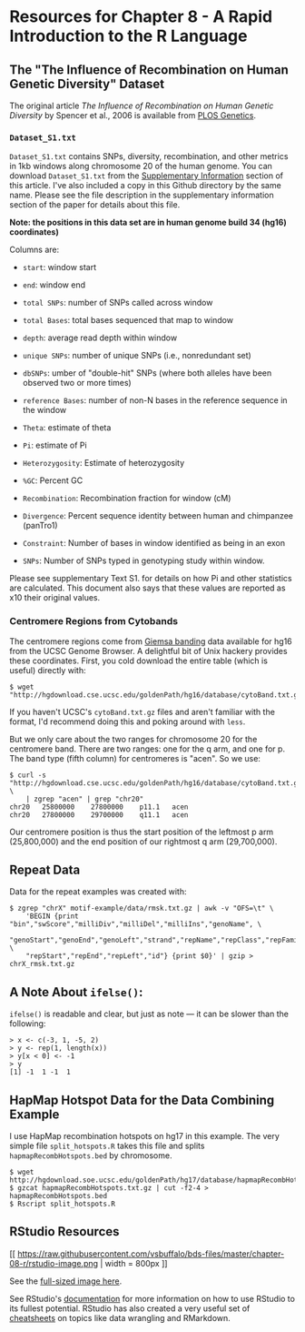 # Resources for Chapter 8 - A Rapid Introduction to the R Language

## The "The Influence of Recombination on Human Genetic Diversity" Dataset

The original article *The Influence of Recombination on Human Genetic
Diversity* by Spencer et al., 2006 is available from [PLOS
Genetics](http://journals.plos.org/plosgenetics/article?id=10.1371/journal.pgen.0020148).

### `Dataset_S1.txt`

`Dataset_S1.txt` contains SNPs, diversity, recombination, and other metrics in
1kb windows along chromosome 20 of the human genome. You can download
`Dataset_S1.txt` from the [Supplementary
Information](http://journals.plos.org/plosgenetics/article?id=10.1371/journal.pgen.0020148#s5)
section of this article. I've also included a copy in this Github directory by
the same name. Please see the file description in the supplementary information
section of the paper for details about this file.

**Note: the positions in this data set are in human genome build 34 (hg16)
coordinates)**

Columns are:

- `start`: window start

- `end`: window end

- `total SNPs`: number of SNPs called across window

- `total Bases`: total bases sequenced that map to window

- `depth`: average read depth within window

- `unique SNPs`: number of unique SNPs (i.e., nonredundant set)

- `dbSNPs`: umber of "double-hit" SNPs (where both alleles have been observed two or more times)

- `reference Bases`: number of non-N bases in the reference sequence in the window

- `Theta`: estimate of theta

- `Pi`: estimate of Pi

- `Heterozygosity`: Estimate of heterozygosity

- `%GC`: Percent GC

- `Recombination`: Recombination fraction for window (cM)

- `Divergence`: Percent sequence identity between human and chimpanzee (panTro1)

- `Constraint`: Number of bases in window identified as being in an exon

- `SNPs`: Number of SNPs typed in genotyping study within window.

Please see supplementary Text S1. for details on how Pi and other statistics
are calculated. This document also says that these values are reported as x10
their original values.

### Centromere Regions from Cytobands

The centromere regions come from [Giemsa
banding](http://en.wikipedia.org/wiki/G_banding) data available for hg16 from
the UCSC Genome Browser. A delightful bit of Unix hackery provides these
coordinates. First, you cold download the entire table (which is useful)
directly with:

    $ wget "http://hgdownload.cse.ucsc.edu/goldenPath/hg16/database/cytoBand.txt.gz"

If you haven't UCSC's `cytoBand.txt.gz` files and aren't familiar with the
format, I'd recommend doing this and poking around with `less`.

But we only care about the two ranges for chromosome 20 for the centromere
band. There are two ranges: one for the q arm, and one for p. The band type
(fifth column) for centromeres is "acen". So we use:


    $ curl -s "http://hgdownload.cse.ucsc.edu/goldenPath/hg16/database/cytoBand.txt.gz" \
        | zgrep "acen" | grep "chr20"
    chr20	25800000	27800000	p11.1	acen
    chr20	27800000	29700000	q11.1	acen

Our centromere position is thus the start position of the leftmost p arm
(25,800,000) and the end position of our rightmost q arm (29,700,000).

## Repeat Data

Data for the repeat examples was created with:

    $ zgrep "chrX" motif-example/data/rmsk.txt.gz | awk -v "OFS=\t" \
        'BEGIN {print "bin","swScore","milliDiv","milliDel","milliIns","genoName", \ 
    	"genoStart","genoEnd","genoLeft","strand","repName","repClass","repFamily", \
    	"repStart","repEnd","repLeft","id"} {print $0}' | gzip > chrX_rmsk.txt.gz

## A Note About `ifelse()`:

`ifelse()` is readable and clear, but just as note — it can be slower than the
following:

    > x <- c(-3, 1, -5, 2)
    > y <- rep(1, length(x))
    > y[x < 0] <- -1
    > y
    [1] -1  1 -1  1

## HapMap Hotspot Data for the Data Combining Example

I use HapMap recombination hotspots on hg17 in this example. The very simple
file `split_hotspots.R` takes this file and splits `hapmapRecombHotspots.bed`
by chromosome.

    $ wget http://hgdownload.soe.ucsc.edu/goldenPath/hg17/database/hapmapRecombHotspots.txt.gz
    $ gzcat hapmapRecombHotspots.txt.gz | cut -f2-4 > hapmapRecombHotspots.bed
    $ Rscript split_hotspots.R

## RStudio Resources

[[ https://raw.githubusercontent.com/vsbuffalo/bds-files/master/chapter-08-r/rstudio-image.png | width = 800px ]]

See the [full-sized image here](https://raw.githubusercontent.com/vsbuffalo/bds-files/master/chapter-08-r/rstudio-image.png).

See RStudio's
[documentation](https://support.rstudio.com/hc/en-us/sections/200107586-Using-RStudio)
for more information on how to use RStudio to its fullest potential. RStudio
has also created a very useful set of
[cheatsheets](http://www.rstudio.com/resources/cheatsheets/) on topics like
data wrangling and RMarkdown.



